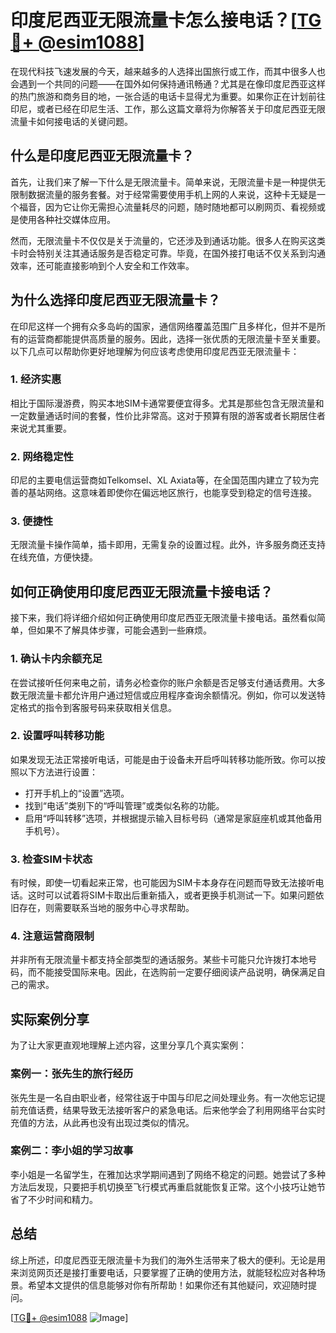# 印度尼西亚无限流量卡怎么接电话？[[TG💪+ @esim1088](https://t.me/s/esim1088)]

在现代科技飞速发展的今天，越来越多的人选择出国旅行或工作，而其中很多人也会遇到一个共同的问题——在国外如何保持通讯畅通？尤其是在像印度尼西亚这样的热门旅游和商务目的地，一张合适的电话卡显得尤为重要。如果你正在计划前往印尼，或者已经在印尼生活、工作，那么这篇文章将为你解答关于印度尼西亚无限流量卡如何接电话的关键问题。

## 什么是印度尼西亚无限流量卡？

首先，让我们来了解一下什么是无限流量卡。简单来说，无限流量卡是一种提供无限制数据流量的服务套餐。对于经常需要使用手机上网的人来说，这种卡无疑是一个福音，因为它让你无需担心流量耗尽的问题，随时随地都可以刷网页、看视频或是使用各种社交媒体应用。

然而，无限流量卡不仅仅是关于流量的，它还涉及到通话功能。很多人在购买这类卡时会特别关注其通话服务是否稳定可靠。毕竟，在国外接打电话不仅关系到沟通效率，还可能直接影响到个人安全和工作效率。

## 为什么选择印度尼西亚无限流量卡？

在印尼这样一个拥有众多岛屿的国家，通信网络覆盖范围广且多样化，但并不是所有的运营商都能提供高质量的服务。因此，选择一张优质的无限流量卡至关重要。以下几点可以帮助你更好地理解为何应该考虑使用印度尼西亚无限流量卡：

### 1. **经济实惠**
相比于国际漫游费，购买本地SIM卡通常要便宜得多。尤其是那些包含无限流量和一定数量通话时间的套餐，性价比非常高。这对于预算有限的游客或者长期居住者来说尤其重要。

### 2. **网络稳定性**
印尼的主要电信运营商如Telkomsel、XL Axiata等，在全国范围内建立了较为完善的基站网络。这意味着即使你在偏远地区旅行，也能享受到稳定的信号连接。

### 3. **便捷性**
无限流量卡操作简单，插卡即用，无需复杂的设置过程。此外，许多服务商还支持在线充值，方便快捷。

## 如何正确使用印度尼西亚无限流量卡接电话？

接下来，我们将详细介绍如何正确使用印度尼西亚无限流量卡接电话。虽然看似简单，但如果不了解具体步骤，可能会遇到一些麻烦。

### 1. **确认卡内余额充足**
在尝试接听任何来电之前，请务必检查你的账户余额是否足够支付通话费用。大多数无限流量卡都允许用户通过短信或应用程序查询余额情况。例如，你可以发送特定格式的指令到客服号码来获取相关信息。

### 2. **设置呼叫转移功能**
如果发现无法正常接听电话，可能是由于设备未开启呼叫转移功能所致。你可以按照以下方法进行设置：
   - 打开手机上的“设置”选项。
   - 找到“电话”类别下的“呼叫管理”或类似名称的功能。
   - 启用“呼叫转移”选项，并根据提示输入目标号码（通常是家庭座机或其他备用手机号）。

### 3. **检查SIM卡状态**
有时候，即使一切看起来正常，也可能因为SIM卡本身存在问题而导致无法接听电话。这时可以试着将SIM卡取出后重新插入，或者更换手机测试一下。如果问题依旧存在，则需要联系当地的服务中心寻求帮助。

### 4. **注意运营商限制**
并非所有无限流量卡都支持全部类型的通话服务。某些卡可能只允许拨打本地号码，而不能接受国际来电。因此，在选购前一定要仔细阅读产品说明，确保满足自己的需求。

## 实际案例分享

为了让大家更直观地理解上述内容，这里分享几个真实案例：

### 案例一：张先生的旅行经历
张先生是一名自由职业者，经常往返于中国与印尼之间处理业务。有一次他忘记提前充值话费，结果导致无法接听客户的紧急电话。后来他学会了利用网络平台实时充值的方法，从此再也没有出现过类似的情况。

### 案例二：李小姐的学习故事
李小姐是一名留学生，在雅加达求学期间遇到了网络不稳定的问题。她尝试了多种方法后发现，只要把手机切换至飞行模式再重启就能恢复正常。这个小技巧让她节省了不少时间和精力。

## 总结

综上所述，印度尼西亚无限流量卡为我们的海外生活带来了极大的便利。无论是用来浏览网页还是接打重要电话，只要掌握了正确的使用方法，就能轻松应对各种场景。希望本文提供的信息能够对你有所帮助！如果你还有其他疑问，欢迎随时提问。

[[TG💪+ @esim1088](https://t.me/s/esim1088) ![Image](https://i.postimg.cc/4NQfJmqS/Snipaste-2025-05-13-00-14-12.png)]